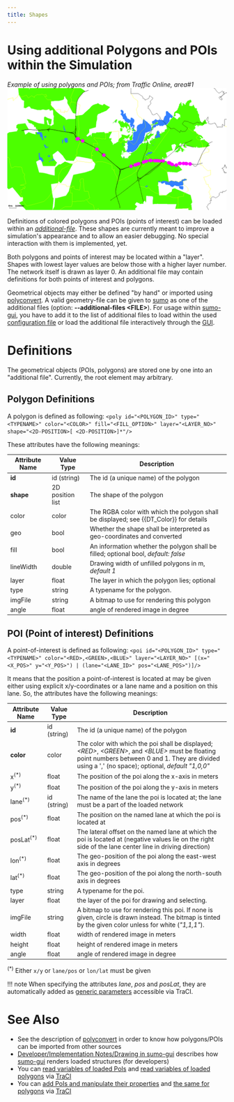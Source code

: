 ```yaml
---
title: Shapes
---
```


# Using additional Polygons and POIs within the Simulation

*Example of using polygons and POIs; from Traffic Online, area\#1*
![tol1_with_polys.gif](../images/Tol1_with_polys.gif "Example of using polygons and POIs; from Traffic Online, area#1")

Definitions of colored polygons and POIs (points of interest) can be
loaded within an [*additional-file*](../sumo.md#format_of_additional_files). These shapes are currently meant to improve a
simulation's appearance and to allow an easier debugging. No special
interaction with them is implemented, yet.

Both polygons and points of interest may be located within a "layer".
Shapes with lowest layer values are below those with a higher layer
number. The network itself is drawn as layer 0. An additional file may
contain definitions for both points of interest and polygons.

Geometrical objects may either be defined "by hand" or imported using
[polyconvert](../polyconvert.md). A valid geometry-file can be
given to [sumo](../sumo.md) as one of the additional files (option:
**--additional-files <FILE\>**). For usage within
[sumo-gui](../sumo-gui.md), you have to add it to the list of
additional files to load within the used [configuration
file](../Basics/Using_the_Command_Line_Applications.md#configuration_files)
or load the additional file interactively through the
[GUI](../sumo-gui.md#loading_shapes_and_pois).

# Definitions

The geometrical objects (POIs, polygons) are stored one by one into an
"additional file". Currently, the root element may arbitrary.

## Polygon Definitions

A polygon is defined as following: `<poly id="<POLYGON_ID>" type="<TYPENAME>" color="<COLOR>" fill="<FILL_OPTION>" layer="<LAYER_NO>" shape="<2D-POSITION>[ <2D-POSITION>]*"/>`

These attributes have the following meanings:

| Attribute Name | Value Type       | Description                                                                         |
| -------------- | ---------------- | ----------------------------------------------------------------------------------- |
| **id**         | id (string)      | The id (a unique name) of the polygon                                               |
| **shape**      | 2D position list | The shape of the polygon                                                            |
| color          | color            | The RGBA color with which the polygon shall be displayed; see {{DT_Color}} for details          |
| geo            | bool             | Whether the shape shall be interpreted as geo-coordinates and converted             |
| fill           | bool             | An information whether the polygon shall be filled; optional bool, *default: false* |
| lineWidth      | double           | Drawing width of unfilled polygons in m, *default 1*                                |
| layer          | float            | The layer in which the polygon lies; optional                                       |
| type           | string           | A typename for the polygon.                                                         |
| imgFile        | string           | A bitmap to use for rendering this polygon                                          |
| angle          | float            | angle of rendered image in degree                                                   |

## POI (Point of interest) Definitions

A point-of-interest is defined as following: `<poi id="<POLYGON_ID>" type="<TYPENAME>" color="<RED>,<GREEN>,<BLUE>" layer="<LAYER_NO>" [(x="<X_POS>" y="<Y_POS>") | (lane="<LANE_ID>" pos="<LANE_POS>")]/>`

It means that the position a point-of-interest is located at may be
given either using explicit x/y-coordinates or a lane name and a
position on this lane. So, the attributes have the following meanings:

| Attribute Name        | Value Type  | Description                                                                                                                                                                                            |
| --------------------- | ----------- | ---------------------------------------------------------------------------------- |
| **id**                | id (string) | The id (a unique name) of the polygon                                                                                                                                                                  |
| **color**             | color       | The color with which the poi shall be displayed; *<RED\>*, *<GREEN\>*, and *<BLUE\>* must be floating point numbers between 0 and 1. They are divided using a ',' (no space); optional, *default "1,0,0"* |
| x<sup>(\*)</sup>      | float       | The position of the poi along the x-axis in meters                                                                                                                                                     |
| y<sup>(\*)</sup>      | float       | The position of the poi along the y-axis in meters                                                                                                                                                     |
| lane<sup>(\*)</sup>   | id (string) | The name of the lane the poi is located at; the lane must be a part of the loaded network                                                                                                              |
| pos<sup>(\*)</sup>    | float       | The position on the named lane at which the poi is located at                                                                                                                                          |
| posLat<sup>(\*)</sup> | float       | The lateral offset on the named lane at which the poi is located at (negative values lie on the right side of the lane center line in driving direction)                                               |
| lon<sup>(\*)</sup>    | float       | The geo-position of the poi along the east-west axis in degrees                                                                                                                                        |
| lat<sup>(\*)</sup>    | float       | The geo-position of the poi along the north-south axis in degrees                                                                                                                                      |
| type                  | string      | A typename for the poi.                                                                                                                                                                                |
| layer                 | float       | the layer of the poi for drawing and selecting.                                                                                                                                                        |
| imgFile               | string      | A bitmap to use for rendering this poi. If none is given, circle is drawn instead. The bitmap is tinted by the given color unless for white (*"1,1,1"*).                                               |
| width                 | float       | width of rendered image in meters                                                                                                                                                                      |
| height                | float       | height of rendered image in meters                                                                                                                                                                     |
| angle                 | float       | angle of rendered image in degree                                                                                                                                                                      |

<sup>(\*)</sup> Either `x/y` or `lane/pos` or `lon/lat` must be given

!!! note
    When specifying the attributes *lane*, *pos* and *posLat*, they are automatically added as [generic parameters](../Simulation/GenericParameters.md) accessible via TraCI.

# See Also

- See the description of [polyconvert](../polyconvert.md) in
  order to know how polygons/POIs can be imported from other sources
- [Developer/Implementation Notes/Drawing in
  sumo-gui](../Developer/Implementation_Notes/Drawing_in_sumo-gui.md)
  describes how [sumo-gui](../sumo-gui.md) renders loaded
  structures (for developers)
- You can [read variables of loaded
  PoIs](../TraCI/POI_Value_Retrieval.md) and [read variables of
  loaded polygons](../TraCI/Polygon_Value_Retrieval.md) via
  [TraCI](../TraCI.md)
- You can [add PoIs and manipulate their
  properties](../TraCI/Change_PoI_State.md) and [the same for
  polygons](../TraCI/Change_Polygon_State.md) via
  [TraCI](../TraCI.md)